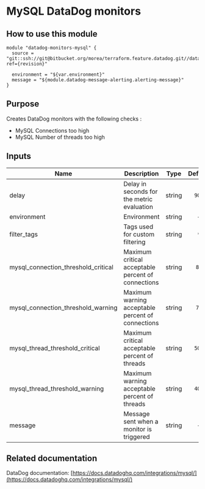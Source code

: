 MySQL DataDog monitors
==========================================

How to use this module
----------------------

```
module "datadog-monitors-mysql" {
  source = "git::ssh://git@bitbucket.org/morea/terraform.feature.datadog.git//databases/mysql?ref={revision}"

  environment = "${var.environment}"
  message = "${module.datadog-message-alerting.alerting-message}"
}

```

Purpose
-------
Creates DataDog monitors with the following checks :

* MySQL Connections too high
* MySQL Number of threads too high

Inputs
------

| Name | Description | Type | Default | Required |
|------|-------------|:----:|:-----:|:-----:|
| delay | Delay in seconds for the metric evaluation | string | `900` | no |
| environment | Environment | string | - | yes |
| filter_tags | Tags used for custom filtering | string | `*` | no |
| mysql_connection_threshold_critical | Maximum critical acceptable percent of connections | string | `80` | no |
| mysql_connection_threshold_warning | Maximum warning acceptable percent of connections | string | `70` | no |
| mysql_thread_threshold_critical | Maximum critical acceptable percent of threads | string | `500` | no |
| mysql_thread_threshold_warning | Maximum warning acceptable percent of threads | string | `400` | no |
| message | Message sent when a monitor is triggered | string | - | yes |

Related documentation
---------------------

DataDog documentation: [https://docs.datadoghq.com/integrations/mysql/](https://docs.datadoghq.com/integrations/mysql/)

